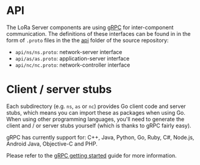 # API

The LoRa Server components are using [gRPC](http://www.grpc.io) for 
inter-component communication. The definitions of these interfaces can be
found in in the form of `.proto` files in the the [api](https://github.com/brocaar/loraserver/tree/master/api)
folder of the source repository:

* `api/ns/ns.proto`: network-server interface
* `api/as/as.proto`: application-server interface
* `api/nc/nc.proto`: network-controller interface

# Client / server stubs

Each subdirectory (e.g. `ns`, `as` or `nc`) provides Go client code and
server stubs, which means you can import these as packages when using Go.
When using other programming languages, you'll need to generate the client
and / or server stubs yourself (which is thanks to gRPC fairly easy). 

gRPC has currently support for: C++, Java, Python, Go, Ruby, C#, Node.js,
Android Java, Objective-C and PHP.

Please refer to the [gRPC getting started](http://www.grpc.io/docs/quickstart/)
guide for more information.
